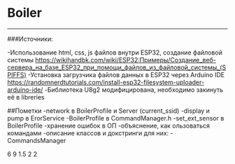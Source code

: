 # Boiler
 

---

###Источники:

-Использование html, css, js файлов внутри ESP32, создание файловой системы https://wikihandbk.com/wiki/ESP32:Примеры/Создание_веб-сервера_на_базе_ESP32_при_помощи_файлов_из_файловой_системы_(SPIFFS)
-Установка загрузчика файлов данных в ESP32 через Arduino IDE https://randomnerdtutorials.com/install-esp32-filesystem-uploader-arduino-ide/
-Библиотека U8g2 модифицирована, необходимо закинуть её в libreries

##Пометки
-network в BoilerProfile и Server (current_ssid)
-display и pump в ErorService
-BoilerProfile в CommandManager.h
-set_ext_sensor в BoilerProfile
-хранение ошибок в ОП
-объяснение, как ользоваться командами
-описание классов и докстринги для них:
	-CommandsManager
	
	
6
9
1.5
2
2